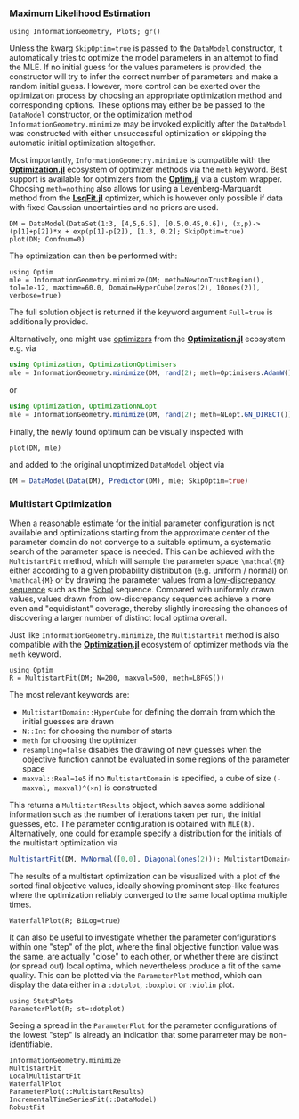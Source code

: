 
### Maximum Likelihood Estimation
```@setup Multistart
using InformationGeometry, Plots; gr()
```

Unless the kwarg `SkipOptim=true` is passed to the `DataModel` constructor, it automatically tries to optimize the model parameters in an attempt to find the MLE. If no initial guess for the values parameters is provided, the constructor will try to infer the correct number of parameters and make a random initial guess.
However, more control can be exerted over the optimization process by choosing an appropriate optimization method and corresponding options. These options may either be be passed to the `DataModel` constructor, or the optimization method `InformationGeometry.minimize` may be invoked explicitly after the `DataModel` was constructed with either unsuccessful optimization or skipping the automatic initial optimization altogether.

Most importantly, `InformationGeometry.minimize` is compatible with the [**Optimization.jl**](https://github.com/SciML/Optimization.jl) ecosystem of optimizer methods via the `meth` keyword. Best support is available for optimizers from the [**Optim.jl**](https://github.com/JuliaNLSolvers/Optim.jl) via a custom wrapper. Choosing `meth=nothing` also allows for using a Levenberg-Marquardt method from the [**LsqFit.jl**](https://github.com/JuliaNLSolvers/LsqFit.jl) optimizer, which is however only possible if data with fixed Gaussian uncertainties and no priors are used.

```@example Multistart
DM = DataModel(DataSet(1:3, [4,5,6.5], [0.5,0.45,0.6]), (x,p)->(p[1]+p[2])*x + exp(p[1]-p[2]), [1.3, 0.2]; SkipOptim=true)
plot(DM; Confnum=0)
```

The optimization can then be performed with:
```@example Multistart
using Optim
mle = InformationGeometry.minimize(DM; meth=NewtonTrustRegion(), tol=1e-12, maxtime=60.0, Domain=HyperCube(zeros(2), 10ones(2)), verbose=true)
```
The full solution object is returned if the keyword argument `Full=true` is additionally provided.

Alternatively, one might use [optimizers](https://docs.sciml.ai/Optimization) from the [**Optimization.jl**](https://github.com/SciML/Optimization.jl) ecosystem e.g. via
```julia
using Optimization, OptimizationOptimisers
mle = InformationGeometry.minimize(DM, rand(2); meth=Optimisers.AdamW())
```
or
```julia
using Optimization, OptimizationNLopt
mle = InformationGeometry.minimize(DM, rand(2); meth=NLopt.GN_DIRECT())
```

Finally, the newly found optimum can be visually inspected with
```@example Multistart
plot(DM, mle)
```
and added to the original unoptimized `DataModel` object via
```julia
DM = DataModel(Data(DM), Predictor(DM), mle; SkipOptim=true)
```


### Multistart Optimization

When a reasonable estimate for the initial parameter configuration is not available and optimizations starting from the approximate center of the parameter domain do not converge to a suitable optimum, a systematic search of the parameter space is needed. This can be achieved with the `MultistartFit` method, which will sample the parameter space ``\mathcal{M}`` either according to a given probability distribution (e.g. uniform / normal) on ``\mathcal{M}`` or by drawing the parameter values from a [low-discrepancy sequence](https://en.wikipedia.org/wiki/Low-discrepancy_sequence) such as the [Sobol](https://github.com/JuliaMath/Sobol.jl) sequence. Compared with uniformly drawn values, values drawn from low-discrepancy sequences achieve a more even and "equidistant" coverage, thereby slightly increasing the chances of discovering a larger number of distinct local optima overall.

Just like `InformationGeometry.minimize`, the `MultistartFit` method is also compatible with the [**Optimization.jl**](https://github.com/SciML/Optimization.jl) ecosystem of optimizer methods via the `meth` keyword.
```@example Multistart
using Optim
R = MultistartFit(DM; N=200, maxval=500, meth=LBFGS())
```
The most relevant keywords are:
* `MultistartDomain::HyperCube` for defining the domain from which the initial guesses are drawn
* `N::Int` for choosing the number of starts
* `meth` for choosing the optimizer
* `resampling=false` disables the drawing of new guesses when the objective function cannot be evaluated in some regions of the parameter space
* `maxval::Real=1e5` if no `MultistartDomain` is specified, a cube of size `(-maxval, maxval)^(×n)` is constructed

This returns a `MultistartResults` object, which saves some additional information such as the number of iterations taken per run, the initial guesses, etc. The parameter configuration is obtained with `MLE(R)`.
Alternatively, one could for example specify a distribution for the initials of the multistart optimization via
```julia
MultistartFit(DM, MvNormal([0,0], Diagonal(ones(2))); MultistartDomain=HyperCube([-1,-1],[3,4]), N=200, meth=Newton())
```



The results of a multistart optimization can be visualized with a plot of the sorted final objective values, ideally showing prominent step-like features where the optimization reliably converged to the same local optima multiple times.
```@example Multistart
WaterfallPlot(R; BiLog=true)
```
It can also be useful to investigate whether the parameter configurations within one "step" of the plot, where the final objective function value was the same, are actually "close" to each other, or whether there are distinct (or spread out) local optima, which nevertheless produce a fit of the same quality. This can be plotted via the `ParameterPlot` method, which can display the data either in a `:dotplot`, `:boxplot` or `:violin` plot. 
```@example Multistart
using StatsPlots
ParameterPlot(R; st=:dotplot)
```
Seeing a spread in the `ParameterPlot` for the parameter configurations of the lowest "step" is already an indication that some parameter may be non-identifiable.


```@docs
InformationGeometry.minimize
MultistartFit
LocalMultistartFit
WaterfallPlot
ParameterPlot(::MultistartResults)
IncrementalTimeSeriesFit(::DataModel)
RobustFit
```